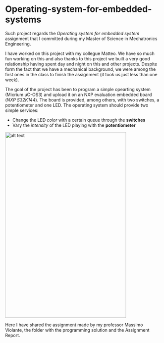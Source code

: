 # Operating-system-for-embedded-systems

Such project regards the *Operating system for embedded system* assignment that I committed during my Master of Science in Mechatronics Engineering. 

I have worked on this project with my collegue Matteo. We have so much fun working on this and also thanks to this project we built a very good relationship having spent day and night on this and other projects. Despite form the fact that we have a mechanical background, we were among the first ones in the class to finish the assignment (it took us just less than one week).

The goal of the project has been to program a simple opearting system (Micrium μC-OS3) and upload it on an NXP evaluation embedded board (*NXP S32K144*). The board is provided, among others, with two switches, a potentiometer and one LED. The operating system should provide two simple services:

- Change the LED *color* with a certain queue through the **switches**
- Vary the *intensity* of the LED playing with the **potentiometer**

<img src="images/OSES_video.gif" alt="alt text" width="390" height="600"> 

Here I have shared the assignment made by my professor Massimo Violante, the folder with the programming solution and the Assignment Report.
